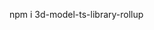 <script type="module" src="https://unpkg.com/3d-model-ts-library-rollup@1.2.3/dist/cjs/index.js"></script>
npm i 3d-model-ts-library-rollup